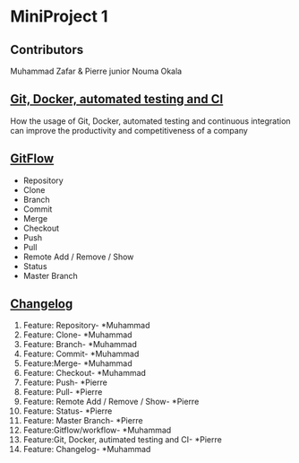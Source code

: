 # MiniProject 1


## Contributors
Muhammad Zafar & Pierre junior Nouma Okala


## [Git, Docker, automated testing and CI](/ci.md)
How the usage of Git, Docker, automated testing and continuous integration can improve the productivity and competitiveness of a company


## [GitFlow](/GitFlow.md)
* Repository
* Clone
* Branch
* Commit
* Merge
* Checkout
* Push
* Pull 
* Remote Add / Remove / Show
* Status
* Master Branch	

## [Changelog](/Changelog.md)
1. Feature: Repository- *Muhammad
2. Feature: Clone- *Muhammad
3. Feature: Branch- *Muhammad
4. Feature: Commit- *Muhammad
5. Feature:Merge- *Muhammad
6. Feature: Checkout- *Muhammad
7. Feature: Push- *Pierre
8. Feature: Pull- *Pierre 
9. Feature: Remote Add / Remove / Show- *Pierre
10. Feature: Status- *Pierre
11. Feature: Master Branch- *Pierre	
12. Feature:Gitflow/workflow- *Muhammad
13. Feature:Git, Docker, autimated testing and CI- *Pierre
14. Feature: Changelog- *Muhammad
